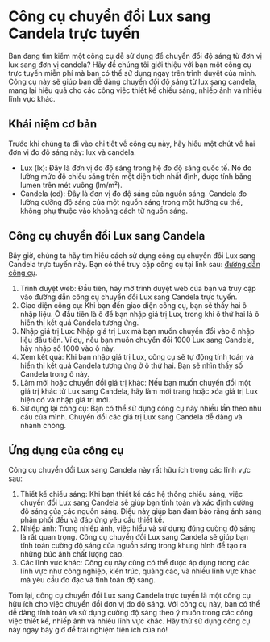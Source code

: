 Công cụ chuyển đổi Lux sang Candela trực tuyến
==============================================

Bạn đang tìm kiếm một công cụ dễ sử dụng để chuyển đổi độ sáng từ đơn vị lux sang đơn vị candela? Hãy để chúng tôi giới thiệu với bạn một công cụ trực tuyến miễn phí mà bạn có thể sử dụng ngay trên trình duyệt của mình. Công cụ này sẽ giúp bạn dễ dàng chuyển đổi độ sáng từ lux sang candela, mang lại hiệu quả cho các công việc thiết kế chiếu sáng, nhiếp ảnh và nhiều lĩnh vực khác.

Khái niệm cơ bản
----------------

Trước khi chúng ta đi vào chi tiết về công cụ này, hãy hiểu một chút về hai đơn vị đo độ sáng này: lux và candela.

- Lux (lx): Đây là đơn vị đo độ sáng trong hệ đo độ sáng quốc tế. Nó đo lường mức độ chiếu sáng trên một diện tích nhất định, được tính bằng lumen trên mét vuông (lm/m²).
- Candela (cd): Đây là đơn vị đo độ sáng của nguồn sáng. Candela đo lường cường độ sáng của một nguồn sáng trong một hướng cụ thể, không phụ thuộc vào khoảng cách từ nguồn sáng.

Công cụ chuyển đổi Lux sang Candela
-----------------------------------

Bây giờ, chúng ta hãy tìm hiểu cách sử dụng công cụ chuyển đổi Lux sang Candela trực tuyến này. Bạn có thể truy cập công cụ tại link sau: [đường dẫn công cụ](https://www.onlinecalculatorsfree.com/vi/tools/lux-to-candela-calculator.html).

1. Trình duyệt web: Đầu tiên, hãy mở trình duyệt web của bạn và truy cập vào đường dẫn công cụ chuyển đổi Lux sang Candela trực tuyến.
2. Giao diện công cụ: Khi bạn đến giao diện công cụ, bạn sẽ thấy hai ô nhập liệu. Ô đầu tiên là ô để bạn nhập giá trị Lux, trong khi ô thứ hai là ô hiển thị kết quả Candela tương ứng.
3. Nhập giá trị Lux: Nhập giá trị Lux mà bạn muốn chuyển đổi vào ô nhập liệu đầu tiên. Ví dụ, nếu bạn muốn chuyển đổi 1000 Lux sang Candela, hãy nhập số 1000 vào ô này.
4. Xem kết quả: Khi bạn nhập giá trị Lux, công cụ sẽ tự động tính toán và hiển thị kết quả Candela tương ứng ở ô thứ hai. Bạn sẽ nhìn thấy số Candela trong ô này.
5. Làm mới hoặc chuyển đổi giá trị khác: Nếu bạn muốn chuyển đổi một giá trị khác từ Lux sang Candela, hãy làm mới trang hoặc xóa giá trị Lux hiện có và nhập giá trị mới.
6. Sử dụng lại công cụ: Bạn có thể sử dụng công cụ này nhiều lần theo nhu cầu của mình. Chuyển đổi các giá trị Lux sang Candela dễ dàng và nhanh chóng.

Ứng dụng của công cụ
--------------------

Công cụ chuyển đổi Lux sang Candela này rất hữu ích trong các lĩnh vực sau:

1. Thiết kế chiếu sáng: Khi bạn thiết kế các hệ thống chiếu sáng, việc chuyển đổi Lux sang Candela sẽ giúp bạn tính toán và xác định cường độ sáng của các nguồn sáng. Điều này giúp bạn đảm bảo rằng ánh sáng phân phối đều và đáp ứng yêu cầu thiết kế.
2. Nhiếp ảnh: Trong nhiếp ảnh, việc hiểu và sử dụng đúng cường độ sáng là rất quan trọng. Công cụ chuyển đổi Lux sang Candela sẽ giúp bạn tính toán cường độ sáng của nguồn sáng trong khung hình để tạo ra những bức ảnh chất lượng cao.
3. Các lĩnh vực khác: Công cụ này cũng có thể được áp dụng trong các lĩnh vực như công nghiệp, kiến trúc, quảng cáo, và nhiều lĩnh vực khác mà yêu cầu đo đạc và tính toán độ sáng.

Tóm lại, công cụ chuyển đổi Lux sang Candela trực tuyến là một công cụ hữu ích cho việc chuyển đổi đơn vị đo độ sáng. Với công cụ này, bạn có thể dễ dàng tính toán và sử dụng cường độ sáng theo ý muốn trong các công việc thiết kế, nhiếp ảnh và nhiều lĩnh vực khác. Hãy thử sử dụng công cụ này ngay bây giờ để trải nghiệm tiện ích của nó!